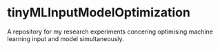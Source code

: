 # tinyMLInputModelOptimization
A repository for my research experiments concering optimising machine learning input and model simultaneously.
